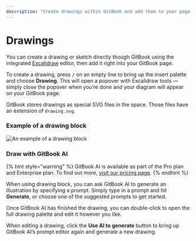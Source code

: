 ```yaml
---
description: "Create drawings within GitBook and add them to your page —\_perfect for diagramming and sketching out quick ideas."
---
```


# Drawings

You can create a drawing or sketch directly though GitBook using the integrated [Excalidraw](https://excalidraw.com/) editor, then add it right into your GitBook page.

To create a drawing, press `/` on an empty line to bring up the insert palette and choose **Drawing**. This will open a popover with Excalidraw tools — simply close the popover when you’re done and your diagram will appear on your GitBook page.

GitBook stores drawings as special SVG files in the space. Those files have an extension of `drawing.svg`.

### Example of a drawing block

<img src="../../.gitbook/assets/file.drawing (1).svg" alt="An example of a drawing block" class="gitbook-drawing">

### Draw with GitBook AI

{% hint style="warning" %}
GitBook AI is available as part of the Pro plan and Enterprise plan. To find out more, [visit our pricing page](https://www.gitbook.com/pricing).
{% endhint %}

When using drawing block, you can ask GitBook AI to generate an illustration by specifying a prompt. Simply type in a prompt and hit **Generate**, or choose one of the suggested prompts to get started.

Once GitBook AI has finished the drawing, you can double-click to open the full drawing palette and edit it however you like.

When editing a drawing, click the **Use AI to generate** button to bring up GitBook AI’s prompt editor again and generate a new drawing.
